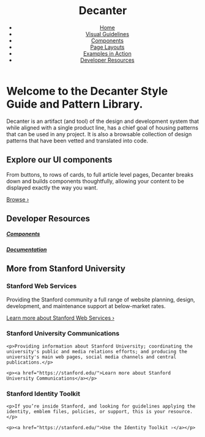 <header>
  <h1 class="logo">Decanter</h1>
  <ul class="main-nav">
    <li><a href="/">Home</a></li>
    <li><a href="https://decanter.stanford.edu/">Visual Guidelines</a></li>
    <li><a href="/section-components.html">Components</a></li>
    <li><a href="/section-layout.html">Page Layouts</a></li>
    <li><a href="https://decanter.stanford.edu/">Examples in Action</a></li>
    <li><a href="#devres">Developer Resources</a></li>
  </ul>
</header>

<div class="section section--welcome">
  <h1>Welcome to the Decanter Style Guide and Pattern Library.</h1>
  <p class="">Decanter is an artifact (and tool) of the design and development system that while aligned with a single product line, has a chief goal of housing patterns that can be used in any project. It is also a browsable collection of design patterns that have been vetted and translated into code.</p>
</div>

<div class="section section--ui-components">
  <h2>Explore our UI components</h2>

  <p>From buttons, to rows of cards, to full article level pages, Decanter breaks down and builds components thoughtfully, allowing your content to be displayed exactly the way you want.</p>

  <p><a href="https://stanford.edu/">Browse ›</a></p>
</div>

<div class="section section--dev-resources">
  <a href="#" id="devres" name="devres"></a>
  <h2>Developer Resources</h2>
  <h5><a href="https://stanford.edu">Components</a></h5>
  <h5><a href="https://stanford.edu">Documentation</a></h5>

</div>

<div class="section section--more-info">
  <div class="section__sws">
    <h2>More from Stanford University</h2>
    <h3>Stanford Web Services</h3>  
    <p>Providing the Stanford community a full range of website planning, design, development, and maintenance support at below-market rates.</p>
    <p><a href="https://stanford.edu/">Learn more about Stanford Web Services ›</a></p>
  </div>

  <div class="section_ucomm">
    <h3>Stanford University Communications</h3>

    <p>Providing information about Stanford University; coordinating the university's public and media relations efforts; and producing the university's main web pages, social media channels and central publications.</p>

    <p><a href="https://stanford.edu/">Learn more about Stanford University Communications</a></p>
  </div>

  <div class="section__identity">
    <h3>Stanford Identity Toolkit</h3>

    <p>If you’re inside Stanford, and looking for guidelines applying the identity, emblem files, policies, or support, this is your resource.</p>

    <p><a href="https://stanford.edu/">Use the Identity Toolkit ›</a></p>
  </div>

</div>
